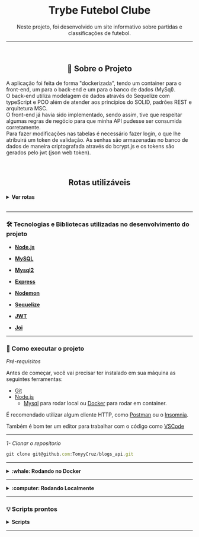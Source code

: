 <h1 align="center">Trybe Futebol Clube</h1>
<p align="center">Neste projeto, foi desenvolvido um site informativo sobre partidas e classificações de futebol.</p>

---

<br>

<h2 align="center">📃 Sobre o Projeto</h2>

<p align="left">
  A aplicação foi feita de forma "dockerizada", tendo um container para o front-end, um para o back-end e um para o banco de dados (MySql).
  <br>
  O back-end utiliza modelagem de dados através do Sequelize com typeScript e POO além de atender aos princípios do SOLID, padrões REST e arquitetura MSC.
  <br>
  O front-end já havia sido implementado, sendo assim, tive que respeitar algumas regras de negócio para que minha API pudesse ser consumida corretamente.
  <br>
  Para fazer modificações nas tabelas é necessário fazer login, o que lhe atribuirá um token de validação.
  As senhas são armazenadas no banco de dados de maneira criptografada através do bcrypt.js e os tokens são gerados pelo jwt (json web token).
</p>

<br>

<h2 align="center">Rotas utilizáveis</h2>

<details>
  <summary><strong>Ver rotas</strong></summary><br />
  
  
- POST `/login` para fazer login e receber um token. Utilize um body nesse formato:

```jsx
  {
  "email": "admin@admin.com",
  "password": "secret_admin"
  }
```
  
---
  
- POST `/post` para criar uma nova postagem. Utilize um body nesse formato:

```jsx
{
  "title": "Serei o rei dos piratas",
  "content": "Vou encontrar todos os pegaços",
  "categoryIds": [1]
}
```

---
  
- POST `/categories` para adicionar uma nova categoria. Utilize um body nesse formato:

```jsx
{
  "name": "Animation"
}
```

---

- GET `/login/validate` deverá ter um `header` com parâmetro `authorization`, onde ficará armazenado o `token` gerado no login, retorna a role do usuário .

---

- GET `/user/:id` traz o usuário de acordo com o id no banco de dados se ele existir.

---

- GET `/categories` para buscar todas as categorias.

---
  
- GET `/post` para trazer todos os blogs post.
  
---
  
- GET `/post/:id` para trazer o blog post baseado no id do banco de dados se ele existir.
  
---
  
- GET `/post/search?q=<conteudo da busca>` retornar um array de post que contenham em seu título ou conteúdo o termo passado na URL. Exemplo de url:

```jsx
  http://localhost:<PORT>/post/search?q=comida
```

---

- PUT `/post/:id` para atualizar o poste caso ele exista e pertença ao usuario logado. Utilize um body nesse formato:

```jsx
{
  "title": "Lufeeeee",
  "content": "Cade minha comida"
}
```

---

- PUT `/sales/:id` para atualizar a venda. Utilize um body nesse formato:

```jsx
  [
    {
      "productId": 1,
      "quantity":2
    },
  ]
```

---
  
- DELETE `/post/:id` deleta um blog post de acordo com o id caso a pessoa seja dona dele.
  
---
  
- DELETE `/user/me` encontra o usuario logado travez do token de validação e o deleta.

</details>

<br>

---

### 🛠 Tecnologias e Bibliotecas utilizadas no desenvolvimento do projeto

- **[Node.js](https://nodejs.org/en/)**

- **[MySQL](https://www.mysql.com/products/workbench/)**

- **[Mysql2](https://www.npmjs.com/package/mysql2)**

- **[Express](http://expressjs.com/pt-br/)**

- **[Nodemon](https://www.npmjs.com/package/nodemon)**
  
- **[Sequelize](https://sequelize.org/)**
  
- **[JWT](https://jwt.io/introduction)**
  
- **[Joi](https://www.npmjs.com/package/joi)**


---

### 🚀 Como executar o projeto

_Pré-requisitos_

Antes de começar, você vai precisar ter instalado em sua máquina as seguintes ferramentas:
- [Git](https://git-scm.com)
- [Node.js](https://nodejs.org/en/)
  - [Mysql](https://www.mysql.com/) para rodar local ou [Docker](https://docs.docker.com/get-docker/) para rodar em container.


É recomendado utilizar algum cliente HTTP, como [Postman](https://www.postman.com/) ou o [Insomnia](https://insomnia.rest/download).

Também é bom ter um editor para trabalhar com o código como [VSCode](https://code.visualstudio.com/)

---

_1- Clonar o repositorio_

```jsx
git clone git@github.com:TonyyCruz/blogs_api.git
```

---


<details>
  <summary><strong>:whale: Rodando no Docker</strong></summary><br />
  
  ## Com Docker
 
 
_Rode o serviço `node` com o comando_

```jsx
  docker-compose up -d
```

- Esse serviço irá inicializar dois containers chamados `blogs_api` e outro chamado `blogs_api_db`.
  - A partir daqui você pode rodar o container via CLI ou abri-lo no VS Code.

_Via CLI use o comando_
```jsx
docker exec -it blogs_api bash
```
- Ele te dará acesso ao terminal interativo do container blogs_api(node) criado pelo compose, que está rodando em segundo plano.

_Instale as dependências `dentro do container` com_

```jsx
npm install
```

⚠️Atenção: Caso opte por utilizar o Docker, TODOS os scripts disponíveis no package.json devem ser executados DENTRO do container, ou seja, no terminal que aparece após a execução do comando docker exec.
  
  </details>
  
---
  
<details>
  <summary><strong>:computer: Rodando Localmente</strong></summary><br />
 
 _Instale as dependências com o comando_
 
 ```jsx
npm install
```
- Para rodar o projeto desta forma, **obrigatoriamente** você deve ter o `node` instalado em seu computador.
  - Recomenda-se a versão `^16`
  
 ⚠️Atenção: Não esqueça de renomear/configurar o arquivo .env.example
</details>

---


### 💡 Scripts prontos
<details>
  <summary><strong>Scripts</strong></summary><br />

  - Criar o banco de dados e gerar as tabelas:
  ```sh
    npm run prestart
  ```

  - Limpar e popular o banco de dados:
  ```sh
    npm run seed
  ```

  - Iniciar o servidor Node:
  ```sh
    npm start
  ```

  - Iniciar o servidor Node com nodemon:
  ```sh
    npm run debug
  ```

  <br />
</details>

---
